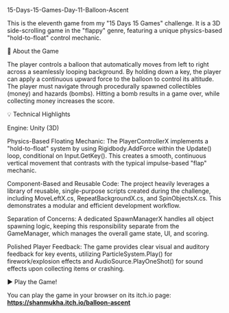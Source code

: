 15-Days-15-Games-Day-11-Balloon-Ascent

This is the eleventh game from my "15 Days 15 Games" challenge. It is a 3D side-scrolling game in the "flappy" genre, featuring a unique physics-based "hold-to-float" control mechanic.

🚀 About the Game

The player controls a balloon that automatically moves from left to right across a seamlessly looping background. By holding down a key, the player can apply a continuous upward force to the balloon to control its altitude. The player must navigate through procedurally spawned collectibles (money) and hazards (bombs). Hitting a bomb results in a game over, while collecting money increases the score.

💡 Technical Highlights

Engine: Unity (3D)

Physics-Based Floating Mechanic: The PlayerControllerX implements a "hold-to-float" system by using Rigidbody.AddForce within the Update() loop, conditional on Input.GetKey(). This creates a smooth, continuous vertical movement that contrasts with the typical impulse-based "flap" mechanic.

Component-Based and Reusable Code: The project heavily leverages a library of reusable, single-purpose scripts created during the challenge, including MoveLeftX.cs, RepeatBackgroundX.cs, and SpinObjectsX.cs. This demonstrates a modular and efficient development workflow.

Separation of Concerns: A dedicated SpawnManagerX handles all object spawning logic, keeping this responsibility separate from the GameManager, which manages the overall game state, UI, and scoring.

Polished Player Feedback: The game provides clear visual and auditory feedback for key events, utilizing ParticleSystem.Play() for firework/explosion effects and AudioSource.PlayOneShot() for sound effects upon collecting items or crashing.

▶️ Play the Game!

You can play the game in your browser on its itch.io page:
**https://shanmukha.itch.io/balloon-ascent**
